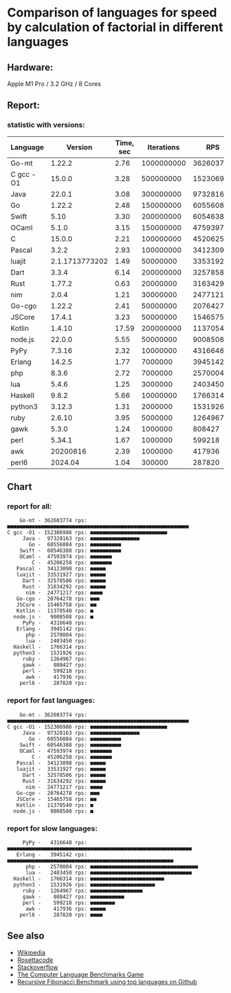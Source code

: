 Comparison of languages for speed by calculation of factorial in different languages
====================================================================================

Hardware:
---------
Apple M1 Pro / 3.2 GHz / 8 Cores


Report:
-------

### statistic with versions:

| Language   | Version        | Time, sec | Iterations | RPS       |
|------------|----------------|-----------|------------|-----------|
|      Go-mt |         1.22.2 |      2.76 | 1000000000 | 362603774 |
|  C gcc -O1 |         15.0.0 |      3.28 |  500000000 | 152306986 |
|       Java |         22.0.1 |      3.08 |  300000000 |  97328163 |
|         Go |         1.22.2 |      2.48 |  150000000 |  60556084 |
|      Swift |           5.10 |      3.30 |  200000000 |  60546388 |
|      OCaml |          5.1.0 |      3.15 |  150000000 |  47593974 |
|          C |         15.0.0 |      2.21 |  100000000 |  45206258 |
|     Pascal |          3.2.2 |      2.93 |  100000000 |  34123098 |
|     luajit | 2.1.1713773202 |      1.49 |   50000000 |  33531927 |
|       Dart |          3.3.4 |      6.14 |  200000000 |  32578586 |
|       Rust |         1.77.2 |      0.63 |   20000000 |  31634292 |
|        nim |          2.0.4 |      1.21 |   30000000 |  24771217 |
|     Go-cgo |         1.22.2 |      2.41 |   50000000 |  20764278 |
|     JSCore |         17.4.1 |      3.23 |   50000000 |  15465758 |
|     Kotlin |         1.4.10 |     17.59 |  200000000 |  11370540 |
|    node.js |         22.0.0 |      5.55 |   50000000 |   9008508 |
|       PyPy |         7.3.16 |      2.32 |   10000000 |   4316648 |
|     Erlang |         14.2.5 |      1.77 |    7000000 |   3945142 |
|        php |          8.3.6 |      2.72 |    7000000 |   2570004 |
|        lua |          5.4.6 |      1.25 |    3000000 |   2403450 |
|    Haskell |          9.8.2 |      5.66 |   10000000 |   1766314 |
|    python3 |         3.12.3 |      1.31 |    2000000 |   1531926 |
|       ruby |         2.6.10 |      3.95 |    5000000 |   1264967 |
|       gawk |          5.3.0 |      1.24 |    1000000 |    808427 |
|       perl |         5.34.1 |      1.67 |    1000000 |    599218 |
|        awk |       20200816 |      2.39 |    1000000 |    417936 |
|      perl6 |        2024.04 |      1.04 |     300000 |    287820 |

## Chart

### report for all:

        Go-mt - 362603774 rps: ■■■■■■■■■■■■■■■■■■■■■■■■■■■■■■■■■■■■■■■■■■■■■■■■■■■■■■■■■■■
    C gcc -O1 - 152306986 rps: ■■■■■■■■■■■■■■■■■■■■■■■■■
         Java -  97328163 rps: ■■■■■■■■■■■■■■■■
           Go -  60556084 rps: ■■■■■■■■■■
        Swift -  60546388 rps: ■■■■■■■■■■
        OCaml -  47593974 rps: ■■■■■■■
            C -  45206258 rps: ■■■■■■■
       Pascal -  34123098 rps: ■■■■■
       luajit -  33531927 rps: ■■■■■
         Dart -  32578586 rps: ■■■■■
         Rust -  31634292 rps: ■■■■■
          nim -  24771217 rps: ■■■■
       Go-cgo -  20764278 rps: ■■■
       JSCore -  15465758 rps: ■■
       Kotlin -  11370540 rps: ■
      node.js -   9008508 rps: ■
         PyPy -   4316648 rps: 
       Erlang -   3945142 rps: 
          php -   2570004 rps: 
          lua -   2403450 rps: 
      Haskell -   1766314 rps: 
      python3 -   1531926 rps: 
         ruby -   1264967 rps: 
         gawk -    808427 rps: 
         perl -    599218 rps: 
          awk -    417936 rps: 
        perl6 -    287820 rps: 

### report for fast languages:

        Go-mt - 362603774 rps: ■■■■■■■■■■■■■■■■■■■■■■■■■■■■■■■■■■■■■■■■■■■■■■■■■■■■■■■■■■■
    C gcc -O1 - 152306986 rps: ■■■■■■■■■■■■■■■■■■■■■■■■■
         Java -  97328163 rps: ■■■■■■■■■■■■■■■■
           Go -  60556084 rps: ■■■■■■■■■■
        Swift -  60546388 rps: ■■■■■■■■■■
        OCaml -  47593974 rps: ■■■■■■■
            C -  45206258 rps: ■■■■■■■
       Pascal -  34123098 rps: ■■■■■
       luajit -  33531927 rps: ■■■■■
         Dart -  32578586 rps: ■■■■■
         Rust -  31634292 rps: ■■■■■
          nim -  24771217 rps: ■■■■
       Go-cgo -  20764278 rps: ■■■
       JSCore -  15465758 rps: ■■
       Kotlin -  11370540 rps: ■
      node.js -   9008508 rps: ■

### report for slow languages:

         PyPy -   4316648 rps: ■■■■■■■■■■■■■■■■■■■■■■■■■■■■■■■■■■■■■■■■■■■■■■■■■■■■■■■■■■■■
       Erlang -   3945142 rps: ■■■■■■■■■■■■■■■■■■■■■■■■■■■■■■■■■■■■■■■■■■■■■■■■■■■■■■
          php -   2570004 rps: ■■■■■■■■■■■■■■■■■■■■■■■■■■■■■■■■■■■
          lua -   2403450 rps: ■■■■■■■■■■■■■■■■■■■■■■■■■■■■■■■■■
      Haskell -   1766314 rps: ■■■■■■■■■■■■■■■■■■■■■■■■
      python3 -   1531926 rps: ■■■■■■■■■■■■■■■■■■■■■
         ruby -   1264967 rps: ■■■■■■■■■■■■■■■■■
         gawk -    808427 rps: ■■■■■■■■■■■
         perl -    599218 rps: ■■■■■■■■
          awk -    417936 rps: ■■■■■
        perl6 -    287820 rps: ■■■■



See also
--------

  * [Wikipedia](http://en.wikipedia.org/wiki/Factorial)
  * [Rosettacode](http://rosettacode.org/wiki/Factorial)
  * [Stackoverflow](http://stackoverflow.com/questions/23930/factorial-algorithms-in-different-languages)
  * [The Computer Language Benchmarks Game](https://benchmarksgame-team.pages.debian.net/benchmarksgame/index.html)
  * [Recursive Fibonacci Benchmark using top languages on Github](https://github.com/drujensen/fib)
